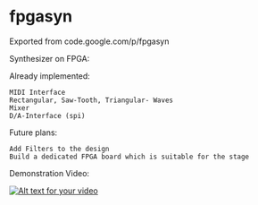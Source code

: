 # fpgasyn
Exported from code.google.com/p/fpgasyn

Synthesizer on FPGA:

Already implemented:

    MIDI Interface
    Rectangular, Saw-Tooth, Triangular- Waves
    Mixer
    D/A-Interface (spi) 

Future plans:

    Add Filters to the design
    Build a dedicated FPGA board which is suitable for the stage 

Demonstration Video:

[![Alt text for your video](http://img.youtube.com/vi/5--0dR5_4ZQ/0.jpg)](http://www.youtube.com/watch?v=5--0dR5_4ZQ)
